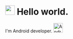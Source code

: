 <h1><img src="https://media.giphy.com/media/hvRJCLFzcasrR4ia7z/giphy.gif" width="30"/> Hello world.</h1>
<p>I'm Android developer. <img alt="Android" src="https://user-images.githubusercontent.com/32310775/154116690-47a607de-be70-44ae-abb8-e2e3349cb443.png" width="30" /></p>

<!--![image](https://user-images.githubusercontent.com/32310775/154116690-47a607de-be70-44ae-abb8-e2e3349cb443.png)

**PeachGenZ/PeachGenZ** is a ✨ _special_ ✨ repository because its `README.md` (this file) appears on your GitHub profile.

Here are some ideas to get you started:

- 🔭 I’m currently working on ...
- 🌱 I’m currently learning ...
- 👯 I’m looking to collaborate on ...
- 🤔 I’m looking for help with ...
- 💬 Ask me about ...
- 📫 How to reach me: ...
- 😄 Pronouns: ...
- ⚡ Fun fact: ...
-->
